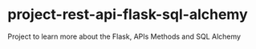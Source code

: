 # project-rest-api-flask-sql-alchemy
Project to learn more about the Flask, APIs Methods and SQL Alchemy
